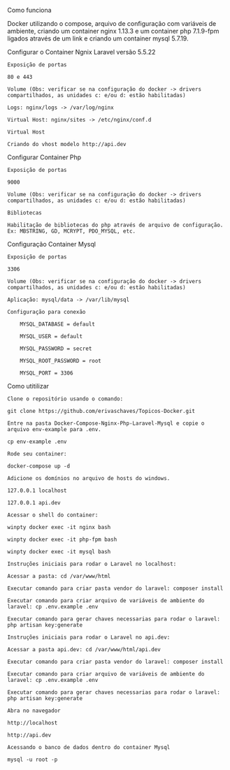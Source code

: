 Como funciona

Docker utilizando o compose, arquivo de configuração com variáveis de ambiente, criando um container nginx 1.13.3 e um container php 7.1.9-fpm ligados através de um link e criando um container mysql 5.7.19.

Configurar o Container Ngnix
Laravel versão 5.5.22


    Exposição de portas

    80 e 443

    Volume (Obs: verificar se na configuração do docker -> drivers compartilhados, as unidades c: e/ou d: estão habilitadas)

    Logs: nginx/logs -> /var/log/nginx

    Virtual Host: nginx/sites -> /etc/nginx/conf.d

    Virtual Host

    Criando do vhost modelo http://api.dev 

Configurar Container Php

    Exposição de portas

    9000

    Volume (Obs: verificar se na configuração do docker -> drivers compartilhados, as unidades c: e/ou d: estão habilitadas)

    Bibliotecas

    Habilitação de bibliotecas do php através de arquivo de configuração. Ex: MBSTRING, GD, MCRYPT, PDO_MYSQL, etc.

Configuração Container Mysql

    Exposição de portas

    3306

    Volume (Obs: verificar se na configuração do docker -> drivers compartilhados, as unidades c: e/ou d: estão habilitadas)

    Aplicação: mysql/data -> /var/lib/mysql

    Configuração para conexão

        MYSQL_DATABASE = default

        MYSQL_USER = default

        MYSQL_PASSWORD = secret

        MYSQL_ROOT_PASSWORD = root

        MYSQL_PORT = 3306

Como utitilizar

    Clone o repositório usando o comando:

    git clone https://github.com/erivaschaves/Topicos-Docker.git

    Entre na pasta Docker-Compose-Nginx-Php-Laravel-Mysql e copie o arquivo env-example para .env.

    cp env-example .env

    Rode seu container:

    docker-compose up -d

    Adicione os domínios no arquivo de hosts do windows.

    127.0.0.1 localhost

    127.0.0.1 api.dev

    Acessar o shell do container:

    winpty docker exec -it nginx bash

    winpty docker exec -it php-fpm bash

    winpty docker exec -it mysql bash

    Instruções iniciais para rodar o Laravel no localhost:

    Acessar a pasta: cd /var/www/html

    Executar comando para criar pasta vendor do laravel: composer install

    Executar comando para criar arquivo de variáveis de ambiente do laravel: cp .env.example .env

    Executar comando para gerar chaves necessarias para rodar o laravel: php artisan key:generate

    Instruções iniciais para rodar o Laravel no api.dev:

    Acessar a pasta api.dev: cd /var/www/html/api.dev

    Executar comando para criar pasta vendor do laravel: composer install

    Executar comando para criar arquivo de variáveis de ambiente do laravel: cp .env.example .env

    Executar comando para gerar chaves necessarias para rodar o laravel: php artisan key:generate

    Abra no navegador

    http://localhost

    http://api.dev

    Acessando o banco de dados dentro do container Mysql

    mysql -u root -p

    
